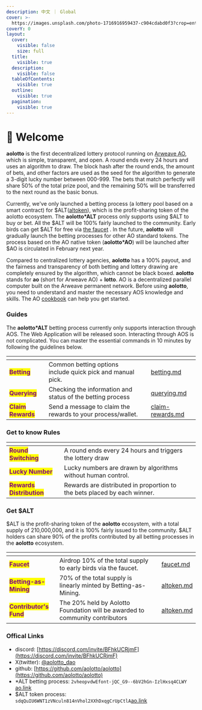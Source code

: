 ```yaml
---
description: 中文 ｜ Global
cover: >-
  https://images.unsplash.com/photo-1716916959437-c904cdabd0f3?crop=entropy&cs=srgb&fm=jpg&ixid=M3wxOTcwMjR8MHwxfHJhbmRvbXx8fHx8fHx8fDE3MjAzMjY3MzZ8&ixlib=rb-4.0.3&q=85
coverY: 0
layout:
  cover:
    visible: false
    size: full
  title:
    visible: true
  description:
    visible: false
  tableOfContents:
    visible: true
  outline:
    visible: true
  pagination:
    visible: true
---
```


# 👋 Welcome

**aolotto** is the first decentralized lottery protocol running on [Arweave AO](https://ao.arweave.dev/), which is simple, transparent, and open. A round ends every 24 hours and uses an algorithm to draw. The block hash after the round ends, the amount of bets, and other factors are used as the seed for the algorithm to generate a 3-digit lucky number between 000-999. The bets that match perfectly will share 50% of the total prize pool, and the remaining 50% will be transferred to the next round as the basic bonus.

Currently, we've only launched a betting process (a lottery pool based on a smart contract) for $ALT([altoken](altoken.md)), which is the profit-sharing token of the aolotto ecosystem. The **aolotto\*ALT** process only supports using $ALT to buy or bet.  All the $ALT will be 100% fairly launched to the community. Early birds can get $ALT for free via [the faucet](faucet.md) . In the future, **aolotto** will gradually launch the betting processes for other AO standard tokens. The process based on the AO native token (**aolotto\*AO**) will be launched after $AO is circulated in February next year.

Compared to centralized lottery agencies, **aolotto** has a 100% payout, and the fairness and transparency of both betting and lottery drawing are completely ensured by the algorithm, which cannot be black boxed. **aolotto** stands for **ao** (short for Arweave AO) + **lotto**. AO is a decentralized parallel computer built on the Arweave permanent network. Before using **aolotto**, you need to understand and master the necessary AOS knowledge and skills. The AO [cookbook](https://cookbook\_ao.arweave.dev/) can help you get started.

### Guides

The **aolotto\*ALT** betting process currently only supports interaction through AOS. The Web Application will be released soon. Interacting through AOS is not complicated. You can master the essential commands in 10 minutes by following the guidelines below.

<table data-view="cards"><thead><tr><th></th><th></th><th></th><th data-hidden data-card-target data-type="content-ref"></th></tr></thead><tbody><tr><td><mark style="color:purple;"><strong>Betting</strong></mark></td><td>Common betting options include quick pick and manual pick.</td><td></td><td><a href="betting.md">betting.md</a></td></tr><tr><td><mark style="color:purple;"><strong>Querying</strong></mark></td><td>Checking the information and status of the betting process</td><td></td><td><a href="querying.md">querying.md</a></td></tr><tr><td><mark style="color:purple;"><strong>Claim Rewards</strong></mark></td><td>Send a message to claim the rewards to your process/wallet.</td><td></td><td><a href="claim-rewards.md">claim-rewards.md</a></td></tr></tbody></table>

### Get to know Rules

<table data-view="cards"><thead><tr><th></th><th></th><th></th></tr></thead><tbody><tr><td><mark style="color:purple;"><strong>Round Switching</strong></mark></td><td>A round ends every 24 hours and triggers the lottery draw</td><td></td></tr><tr><td><mark style="color:purple;"><strong>Lucky Number</strong></mark></td><td>Lucky numbers are drawn by algorithms without human control.</td><td></td></tr><tr><td><mark style="color:purple;"><strong>Rewards Distribution</strong></mark></td><td>Rewards are distributed in proportion to the bets placed by each winner.</td><td></td></tr></tbody></table>

### Get $ALT

$ALT is the profit-sharing token of the **aolotto** ecosystem, with a total supply of 210,000,000, and it is 100% fairly issued to the community. $ALT holders can share 90% of the profits contributed by all betting processes in the **aolotto** ecosystem.

<table data-view="cards"><thead><tr><th></th><th></th><th></th><th data-hidden data-card-target data-type="content-ref"></th></tr></thead><tbody><tr><td><mark style="color:purple;"><strong>Faucet</strong></mark></td><td>Airdrop 10% of the total supply to early birds via the faucet.</td><td></td><td><a href="faucet.md">faucet.md</a></td></tr><tr><td><mark style="color:purple;"><strong>Betting-as-Mining</strong></mark></td><td>70% of the total supply is linearly minted by Betting-as-Mining.</td><td></td><td><a href="altoken.md">altoken.md</a></td></tr><tr><td><mark style="color:purple;"><strong>Contributor's Fund</strong></mark></td><td>The 20% held by Aolotto Foundation will be awarded to community contributors</td><td></td><td><a href="altoken.md">altoken.md</a></td></tr></tbody></table>

### Offical Links

* discord: [https://discord.com/invite/BFhkUCRjmF](https://discord.com/invite/BFhkUCRjmF)
* X(twitter):  [@aolotto\_dao](https://x.com/aolotto\_dao)
* github: [https://github.com/aolotto/aolotto](https://github.com/aolotto/aolotto)
* \*ALT betting process: `2vheopvdwEfont-jQC_G9--6bV2hGn-IzlHxsq4CLWY` [ao.link](https://www.ao.link/#/entity/2vheopvdwEfont-jQC\_G9--6bV2hGn-IzlHxsq4CLWY)
* $ALT token process:  `sdqQuIU6WNT1zVNculn814nVhol2XXhDxqgCrUpCtlA`[ao.link](https://www.ao.link/#/token/sdqQuIU6WNT1zVNculn814nVhol2XXhDxqgCrUpCtlA)

